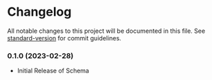 # Changelog

All notable changes to this project will be documented in this file. See [standard-version](https://github.com/conventional-changelog/standard-version) for commit guidelines.

### 0.1.0 (2023-02-28)

- Initial Release of Schema
